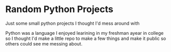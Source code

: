 # Random Python Projects
Just some small python projects I thought I'd mess around with

Python was a language I enjoyed learining in my freshman ayear in college so I thought I'd make a little repo to make a few things and make it public so others could see me messing about.
